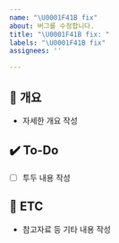```yaml
---
name: "\U0001F41B fix"
about: 버그를 수정합니다.
title: "\U0001F41B fix: "
labels: "\U0001F41B fix"
assignees: ''

---
```


## 📝 개요
- 자세한 개요 작성

## ✔️ To-Do
- [ ] 투두 내용 작성

## 👀 ETC
- 참고자료 등 기타 내용 작성